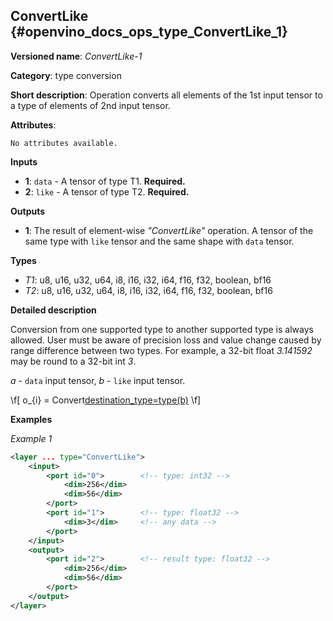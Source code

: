 ## ConvertLike <a name="ConvertLike"></a> {#openvino_docs_ops_type_ConvertLike_1}

**Versioned name**: *ConvertLike-1*

**Category**: type conversion

**Short description**: Operation converts all elements of the 1st input tensor to a type of elements of 2nd input tensor.

**Attributes**:

    No attributes available.

**Inputs**

* **1**: `data` - A tensor of type T1. **Required.**
* **2**: `like` - A tensor of type T2. **Required.**

**Outputs**

* **1**: The result of element-wise *"ConvertLike"* operation. A tensor of the same type with `like` tensor and the same shape with `data` tensor.

**Types**

* *T1*: u8, u16, u32, u64, i8, i16, i32, i64, f16, f32, boolean, bf16
* *T2*: u8, u16, u32, u64, i8, i16, i32, i64, f16, f32, boolean, bf16

**Detailed description**

Conversion from one supported type to another supported type is always allowed. User must be aware of precision loss and value change caused by range difference between two types. For example, a 32-bit float *3.141592* may be round to a 32-bit int *3*.

*a* - `data` input tensor, *b* - `like` input tensor.

\f[
o_{i} = Convert[destination_type=type(b)](a_{i})
\f]

**Examples**

*Example 1*

```xml
<layer ... type="ConvertLike">
    <input>
        <port id="0">        <!-- type: int32 -->
            <dim>256</dim>
            <dim>56</dim>
        </port>
        <port id="1">        <!-- type: float32 -->
            <dim>3</dim>     <!-- any data -->
        </port>
    </input>
    <output>
        <port id="2">        <!-- result type: float32 -->
            <dim>256</dim>
            <dim>56</dim>
        </port>
    </output>
</layer>
```
